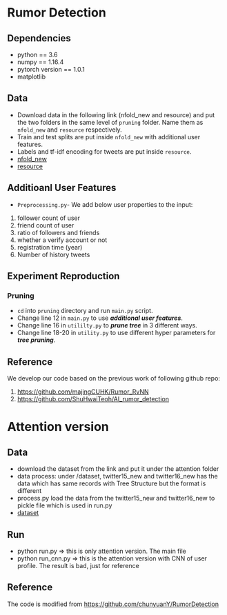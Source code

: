 # Rumor Detection

## Dependencies
* python == 3.6
* numpy == 1.16.4
* pytorch version == 1.0.1
* matplotlib

## Data
* Download data in the following link (nfold_new and resource) and put the two folders in the same level of `pruning` folder. Name them as `nfold_new` and `resource` respectively.
* Train and test splits are put inside `nfold_new` with additional user features.
* Labels and tf-idf encoding for tweets are put inside `resource`.
* [nfold_new](https://drive.google.com/drive/folders/1Lv3WpKHEkEeGRTBy6blqrzl5LaZmZJ9u?usp=sharing)
* [resource](https://drive.google.com/drive/folders/1ozEHSmxT3bUCK_ROONKnNWY_LHZ0Ynsa?usp=sharing)

## Additioanl User Features
* `Preprocessing.py`- We add below user properties to the input:

1. follower count of user
2. friend count of user
3. ratio of followers and friends
4. whether a verify account or not
5. registration time (year)
6. Number of history tweets

## Experiment Reproduction
### Pruning
* `cd` into `pruning` directory and run `main.py` script.
* Change line 12 in `main.py` to use ***additional user features***.
* Change line 16 in `utililty.py` to ***prune tree*** in 3 different ways.
* Change line 18-20 in `utility.py` to use different hyper parameters for ***tree pruning***.


## Reference
We develop our code based on the previous work of following github repo:

1. https://github.com/majingCUHK/Rumor_RvNN
2. https://github.com/ShuHwaiTeoh/AI_rumor_detection


# Attention version 

## Data
* download the dataset from the link and put it under the attention folder
* data process: 
under /dataset, twitter15_new and twitter16_new has the data  which has same records with Tree Structure but the format is different
* process.py load the data from the twitter15_new and twitter16_new to pickle file which is used in run.py
* [dataset](https://1drv.ms/u/s!ApBEiUtUqBjHzBdZn_bSE-GfA1Vd?e=aSRSWy)
## Run
* python run.py => this is only attention version.  The main file
* python run_cnn.py => this is the attention version with CNN of user profile. The result is bad, just for reference

## Reference
The code is modified from
https://github.com/chunyuanY/RumorDetection

